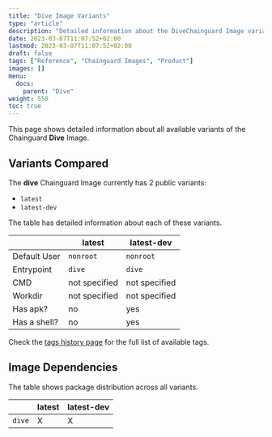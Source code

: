 ```yaml
---
title: "Dive Image Variants"
type: "article"
description: "Detailed information about the DiveChainguard Image variants"
date: 2023-03-07T11:07:52+02:00
lastmod: 2023-03-07T11:07:52+02:00
draft: false
tags: ["Reference", "Chainguard Images", "Product"]
images: []
menu:
  docs:
    parent: "Dive"
weight: 550
toc: true
---
```


This page shows detailed information about all available variants of the Chainguard **Dive** Image.

## Variants Compared
The **dive** Chainguard Image currently has 2 public variants: 

- `latest`
- `latest-dev`

The table has detailed information about each of these variants.

|              | latest        | latest-dev    |
|--------------|---------------|---------------|
| Default User | `nonroot`     | `nonroot`     |
| Entrypoint   | `dive`        | `dive`        |
| CMD          | not specified | not specified |
| Workdir      | not specified | not specified |
| Has apk?     | no            | yes           |
| Has a shell? | no            | yes           |

Check the [tags history page](/chainguard/chainguard-images/reference/dive/tags_history/) for the full list of available tags.
## Image Dependencies
The table shows package distribution across all variants.

|        | latest | latest-dev |
|--------|--------|------------|
| `dive` | X      | X          |
